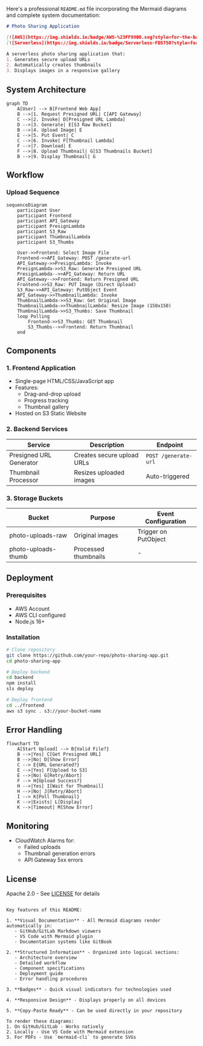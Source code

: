Here's a professional `README.md` file incorporating the Mermaid diagrams and complete system documentation:

```markdown
# Photo Sharing Application

[![AWS](https://img.shields.io/badge/AWS-%23FF9900.svg?style=for-the-badge&logo=amazon-aws&logoColor=white)](https://aws.amazon.com)
[![Serverless](https://img.shields.io/badge/Serverless-FD5750?style=for-the-badge&logo=serverless&logoColor=white)](https://serverless.com)

A serverless photo sharing application that:
1. Generates secure upload URLs
2. Automatically creates thumbnails
3. Displays images in a responsive gallery
```
## System Architecture

```mermaid
graph TD
    A[User] --> B[Frontend Web App]
    B -->|1. Request Presigned URL| C[API Gateway]
    C -->|2. Invoke| D[Presigned URL Lambda]
    D -->|3. Generate| E[S3 Raw Bucket]
    B -->|4. Upload Image| E
    E -->|5. Put Event| C
    C -->|6. Invoke| F[Thumbnail Lambda]
    F -->|7. Download| E
    F -->|8. Upload Thumbnail| G[S3 Thumbnails Bucket]
    B -->|9. Display Thumbnail| G
```

## Workflow

### Upload Sequence

```mermaid
sequenceDiagram
    participant User
    participant Frontend
    participant API_Gateway
    participant PresignLambda
    participant S3_Raw
    participant ThumbnailLambda
    participant S3_Thumbs
    
    User->>Frontend: Select Image File
    Frontend->>API_Gateway: POST /generate-url
    API_Gateway->>PresignLambda: Invoke
    PresignLambda->>S3_Raw: Generate Presigned URL
    PresignLambda-->>API_Gateway: Return URL
    API_Gateway-->>Frontend: Return Presigned URL
    Frontend->>S3_Raw: PUT Image (Direct Upload)
    S3_Raw->>API_Gateway: PutObject Event
    API_Gateway->>ThumbnailLambda: Invoke
    ThumbnailLambda->>S3_Raw: Get Original Image
    ThumbnailLambda->>ThumbnailLambda: Resize Image (150x150)
    ThumbnailLambda->>S3_Thumbs: Save Thumbnail
    loop Polling
        Frontend->>S3_Thumbs: GET Thumbnail
        S3_Thumbs-->>Frontend: Return Thumbnail
    end
```

## Components

### 1. Frontend Application
- Single-page HTML/CSS/JavaScript app
- Features:
  - Drag-and-drop upload
  - Progress tracking
  - Thumbnail gallery
- Hosted on S3 Static Website

### 2. Backend Services
| Service | Description | Endpoint |
|---------|-------------|----------|
| Presigned URL Generator | Creates secure upload URLs | `POST /generate-url` |
| Thumbnail Processor | Resizes uploaded images | Auto-triggered |

### 3. Storage Buckets
| Bucket | Purpose | Event Configuration |
|--------|---------|---------------------|
| photo-uploads-raw | Original images | Trigger on PutObject |
| photo-uploads-thumb | Processed thumbnails | - |

## Deployment

### Prerequisites
- AWS Account
- AWS CLI configured
- Node.js 16+

### Installation
```bash
# Clone repository
git clone https://github.com/your-repo/photo-sharing-app.git
cd photo-sharing-app

# Deploy backend
cd backend
npm install
sls deploy

# Deploy frontend
cd ../frontend
aws s3 sync . s3://your-bucket-name
```

## Error Handling

```mermaid
flowchart TD
    A[Start Upload] --> B{Valid File?}
    B -->|Yes| C[Get Presigned URL]
    B -->|No| D[Show Error]
    C --> E{URL Generated?}
    E -->|Yes| F[Upload to S3]
    E -->|No| G[Retry/Abort]
    F --> H{Upload Success?}
    H -->|Yes| I[Wait for Thumbnail]
    H -->|No| J[Retry/Abort]
    I --> K{Poll Thumbnail}
    K -->|Exists| L[Display]
    K -->|Timeout| M[Show Error]
```

## Monitoring
- CloudWatch Alarms for:
  - Failed uploads
  - Thumbnail generation errors
  - API Gateway 5xx errors

## License
Apache 2.0 - See [LICENSE](LICENSE) for details
```

Key features of this README:

1. **Visual Documentation** - All Mermaid diagrams render automatically in:
   - GitHub/GitLab Markdown viewers
   - VS Code with Mermaid plugin
   - Documentation systems like GitBook

2. **Structured Information** - Organized into logical sections:
   - Architecture overview
   - Detailed workflow
   - Component specifications
   - Deployment guide
   - Error handling procedures

3. **Badges** - Quick visual indicators for technologies used

4. **Responsive Design** - Displays properly on all devices

5. **Copy-Paste Ready** - Can be used directly in your repository

To render these diagrams:
1. On GitHub/GitLab - Works natively
2. Locally - Use VS Code with Mermaid extension
3. For PDFs - Use `mermaid-cli` to generate SVGs

